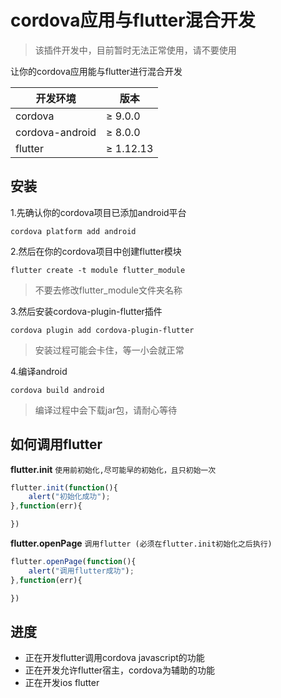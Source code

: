 
# cordova应用与flutter混合开发

> 该插件开发中，目前暂时无法正常使用，请不要使用

让你的cordova应用能与flutter进行混合开发

| 开发环境        | 版本      |
| --------------- | --------- |
| cordova         | ≥ 9.0.0   |
| cordova-android | ≥ 8.0.0   |
| flutter         | ≥ 1.12.13 |

## 安装

1.先确认你的cordova项目已添加android平台

``` shell
cordova platform add android
```

2.然后在你的cordova项目中创建flutter模块

``` shell
flutter create -t module flutter_module
```

> 不要去修改flutter_module文件夹名称

3.然后安装cordova-plugin-flutter插件

``` shell
cordova plugin add cordova-plugin-flutter
```

> 安装过程可能会卡住，等一小会就正常

4.编译android

``` shell
cordova build android
```

> 编译过程中会下载jar包，请耐心等待

## 如何调用flutter

**flutter.init** `使用前初始化,尽可能早的初始化，且只初始一次`

``` javascript
flutter.init(function(){
    alert("初始化成功");
},function(err){

})
```

**flutter.openPage** `调用flutter (必须在flutter.init初始化之后执行)`
``` javascript
flutter.openPage(function(){
    alert("调用flutter成功");
},function(err){

})
```


## 进度

* 正在开发flutter调用cordova javascript的功能
* 正在开发允许flutter宿主，cordova为辅助的功能
* 正在开发ios flutter